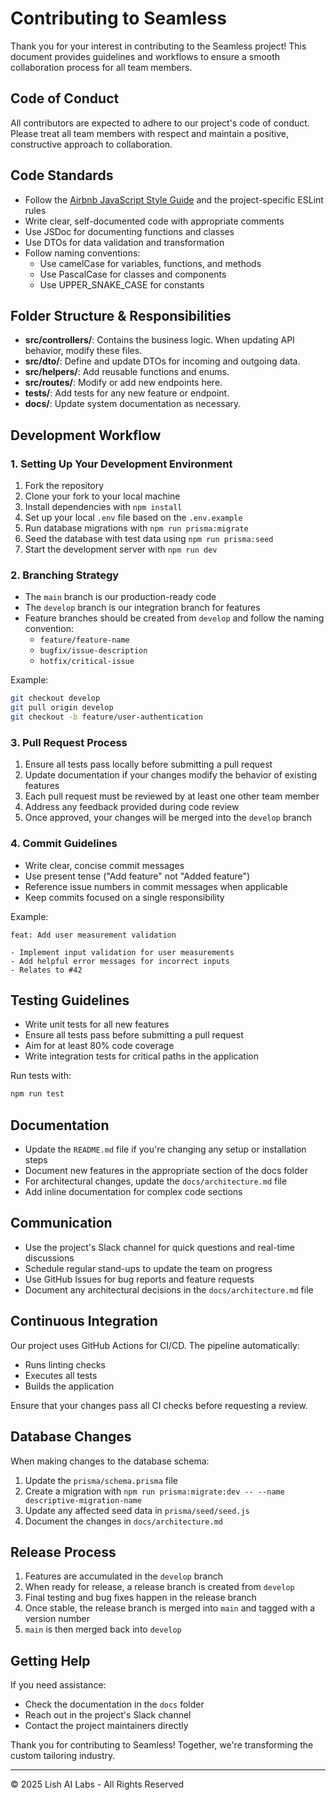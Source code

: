 # Contributing to Seamless

Thank you for your interest in contributing to the Seamless project! This document provides guidelines and workflows to ensure a smooth collaboration process for all team members.

## Code of Conduct

All contributors are expected to adhere to our project's code of conduct. Please treat all team members with respect and maintain a positive, constructive approach to collaboration.

## Code Standards

- Follow the [Airbnb JavaScript Style Guide](https://github.com/airbnb/javascript) and the project-specific ESLint rules
- Write clear, self-documented code with appropriate comments
- Use JSDoc for documenting functions and classes
- Use DTOs for data validation and transformation
- Follow naming conventions:
  - Use camelCase for variables, functions, and methods
  - Use PascalCase for classes and components
  - Use UPPER_SNAKE_CASE for constants

## Folder Structure & Responsibilities

- **src/controllers/**: Contains the business logic. When updating API behavior, modify these files.
- **src/dto/**: Define and update DTOs for incoming and outgoing data.
- **src/helpers/**: Add reusable functions and enums.
- **src/routes/**: Modify or add new endpoints here.
- **tests/**: Add tests for any new feature or endpoint.
- **docs/**: Update system documentation as necessary.

## Development Workflow

### 1. Setting Up Your Development Environment

1. Fork the repository
2. Clone your fork to your local machine
3. Install dependencies with `npm install`
4. Set up your local `.env` file based on the `.env.example`
5. Run database migrations with `npm run prisma:migrate`
6. Seed the database with test data using `npm run prisma:seed`
7. Start the development server with `npm run dev`

### 2. Branching Strategy

- The `main` branch is our production-ready code
- The `develop` branch is our integration branch for features
- Feature branches should be created from `develop` and follow the naming convention:
  - `feature/feature-name`
  - `bugfix/issue-description`
  - `hotfix/critical-issue`

Example:
```bash
git checkout develop
git pull origin develop
git checkout -b feature/user-authentication
```

### 3. Pull Request Process

1. Ensure all tests pass locally before submitting a pull request
2. Update documentation if your changes modify the behavior of existing features
3. Each pull request must be reviewed by at least one other team member
4. Address any feedback provided during code review
5. Once approved, your changes will be merged into the `develop` branch

### 4. Commit Guidelines

- Write clear, concise commit messages
- Use present tense ("Add feature" not "Added feature")
- Reference issue numbers in commit messages when applicable
- Keep commits focused on a single responsibility

Example:
```
feat: Add user measurement validation

- Implement input validation for user measurements
- Add helpful error messages for incorrect inputs
- Relates to #42
```

## Testing Guidelines

- Write unit tests for all new features
- Ensure all tests pass before submitting a pull request
- Aim for at least 80% code coverage
- Write integration tests for critical paths in the application

Run tests with:
```bash
npm run test
```

## Documentation

- Update the `README.md` file if you're changing any setup or installation steps
- Document new features in the appropriate section of the docs folder
- For architectural changes, update the `docs/architecture.md` file
- Add inline documentation for complex code sections

## Communication

- Use the project's Slack channel for quick questions and real-time discussions
- Schedule regular stand-ups to update the team on progress
- Use GitHub Issues for bug reports and feature requests
- Document any architectural decisions in the `docs/architecture.md` file

## Continuous Integration

Our project uses GitHub Actions for CI/CD. The pipeline automatically:
- Runs linting checks
- Executes all tests
- Builds the application

Ensure that your changes pass all CI checks before requesting a review.

## Database Changes

When making changes to the database schema:
1. Update the `prisma/schema.prisma` file
2. Create a migration with `npm run prisma:migrate:dev -- --name descriptive-migration-name`
3. Update any affected seed data in `prisma/seed/seed.js`
4. Document the changes in `docs/architecture.md`

## Release Process

1. Features are accumulated in the `develop` branch
2. When ready for release, a release branch is created from `develop`
3. Final testing and bug fixes happen in the release branch
4. Once stable, the release branch is merged into `main` and tagged with a version number
5. `main` is then merged back into `develop`

## Getting Help

If you need assistance:
- Check the documentation in the `docs` folder
- Reach out in the project's Slack channel
- Contact the project maintainers directly

Thank you for contributing to Seamless! Together, we're transforming the custom tailoring industry.

---

© 2025 Lish AI Labs - All Rights Reserved
